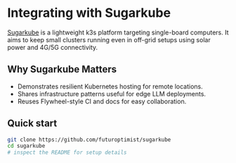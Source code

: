# Integrating with Sugarkube

[Sugarkube](https://github.com/futuroptimist/sugarkube) is a lightweight k3s platform targeting single-board computers. It aims to keep small clusters running even in off-grid setups using solar power and 4G/5G connectivity.

## Why Sugarkube Matters

- Demonstrates resilient Kubernetes hosting for remote locations.
- Shares infrastructure patterns useful for edge LLM deployments.
- Reuses Flywheel-style CI and docs for easy collaboration.

## Quick start

```bash
git clone https://github.com/futuroptimist/sugarkube
cd sugarkube
# inspect the README for setup details
```
